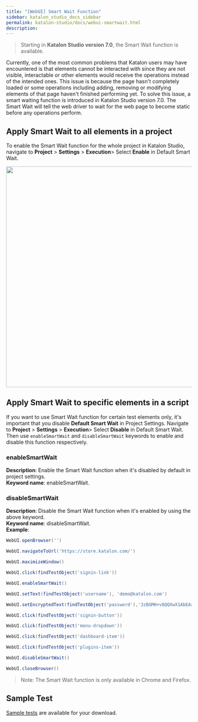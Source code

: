```yaml
---
title: "[WebUI] Smart Wait Function" 
sidebar: katalon_studio_docs_sidebar
permalink: katalon-studio/docs/webui-smartwait.html 
description: 
---
```

> Starting in **Katalon Studio version 7.0**, the Smart Wait function is available.

Currently, one of the most common problems that Katalon users may have encountered is that elements cannot be interacted with since they are not visible, interactable or other elements would receive the operations instead of the intended ones. This issue is because the page hasn't completely loaded or some operations including adding, removing or modifying elements of that page haven't finished performing yet. To solve this issue, a smart waiting function is introduced in Katalon Studio version 7.0. The Smart Wait will tell the web driver to wait for the web page to become static before any operations perform.

## Apply Smart Wait to all elements in a project

To enable the Smart Wait function for the whole project in Katalon Studio, navigate to **Project** > **Settings** > **Execution**> Select **Enable** in Default Smart Wait.

<img src="https://github.com/katalon-studio/docs-images/raw/master/katalon-studio/docs/webui-smartwait/smartwait.png" width="799" height="598">

## Apply Smart Wait to specific elements in a script

If you want to use Smart Wait function for certain test elements only, it's important that you disable **Default Smart Wait** in Project Settings. Navigate to **Project** > **Settings** > **Execution**> Select **Disable** in Default Smart Wait. Then use `enableSmartWait` and `disableSmartWait` keywords to enable and disable this function respectively.

### enableSmartWait

**Description**: Enable the Smart Wait function when it's disabled by default in project settings.\
**Keyword name**: enableSmartWait.

### disableSmartWait

**Description**: Disable the Smart Wait function when it's enabled by using the above keyword.\
**Keyword name**: disableSmartWait.\
**Example**:

```groovy
WebUI.openBrowser('')

WebUI.navigateToUrl('https://store.katalon.com/')

WebUI.maximizeWindow()

WebUI.click(findTestObject('signin-link'))

WebUI.enableSmartWait()

WebUI.setText(findTestObject('username'), 'demo@katalon.com')

WebUI.setEncryptedText(findTestObject('password'),'3zBGMH+v8QQXwX1AbEAx2g==')

WebUI.click(findTestObject('signin-button'))

WebUI.click(findTestObject('menu-dropdown'))

WebUI.click(findTestObject('dashboard-item'))

WebUI.click(findTestObject('plugins-item'))

WebUI.disableSmartWait()

WebUI.closeBrowser()
```

> Note: The Smart Wait function is only available in Chrome and Firefox.

## Sample Test

[Sample tests](https://github.com/katalon-studio-samples/smart-wait-example-tests) are available for your download.
